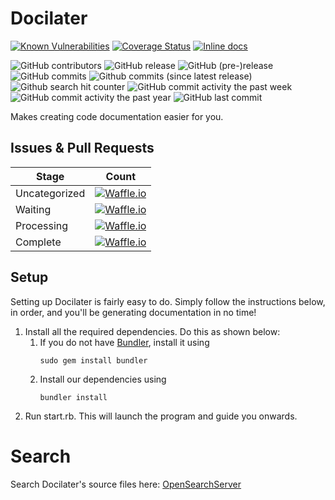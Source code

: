 # Docilater
[![Known Vulnerabilities](https://snyk.io/test/github/stellardoor5319/docilater/badge.svg)](https://snyk.io/test/github/stellardoor5319/docilater)
[![Coverage Status](https://coveralls.io/repos/github/StellarDoor5319/docilater/badge.svg?branch=master)](https://coveralls.io/github/StellarDoor5319/docilater?branch=master)
[![Inline docs](http://inch-ci.org/github/StellarDoor5319/docilater.svg?branch=master)](http://inch-ci.org/github/StellarDoor5319/docilater)

![GitHub contributors](https://img.shields.io/github/contributors/StellarDoor5319/docilater.svg)
![GitHub release](https://img.shields.io/github/release/StellarDoor5319/docilater.svg?label=stable%20version)
![GitHub (pre-)release](https://img.shields.io/github/release/StellarDoor5319/docilater/all.svg?label=latest%20version)
![GitHub commits](https://img.shields.io/github/commits-since/StellarDoor5319/docilater/v1.0.svg)
![Github commits (since latest release)](https://img.shields.io/github/commits-since/StellarDoor5319/docilater/latest.svg?label=unreleased%20commits)
![Github search hit counter](https://img.shields.io/github/search/StellarDoor5319/docilater/goto.svg?label=search%20hits)
![GitHub commit activity the past week](https://img.shields.io/github/commit-activity/w/StellarDoor5319/docilater.svg)
![GitHub commit activity the past year](https://img.shields.io/github/commit-activity/y/StellarDoor5319/docilater.svg)
![GitHub last commit](https://img.shields.io/github/last-commit/StellarDoor5319/docilater.svg)

Makes creating code documentation easier for you.

## Issues & Pull Requests
| Stage | Count |
| --- | --- |
| Uncategorized | [![Waffle.io](https://badge.waffle.io/StellarDoor5319/docilater.svg?columns=inbox)](http://waffle.io/StellarDoor5319/docilater) |
| Waiting | [![Waffle.io](https://badge.waffle.io/StellarDoor5319/docilater.svg?columns=backlog,next)](http://waffle.io/StellarDoor5319/docilater) |
| Processing | [![Waffle.io](https://badge.waffle.io/StellarDoor5319/docilater.svg?columns=in%20progress,review)](http://waffle.io/StellarDoor5319/docilater) |
| Complete | [![Waffle.io](https://badge.waffle.io/StellarDoor5319/docilater.svg?columns=done)](http://waffle.io/StellarDoor5319/docilater) |

## Setup
Setting up Docilater is fairly easy to do. Simply follow the instructions below, in order, and you'll be generating documentation in no time!

1. Install all the required dependencies. Do this as shown below:
    1. If you do not have [Bundler](bundler.io), install it using
        ```
        sudo gem install bundler
        ```
    2. Install our dependencies using
        ```
        bundler install
        ```
2. Run start.rb. This will launch the program and guide you onwards.

# Search
Search Docilater's source files here: [OpenSearchServer](https://search.opensearchserver.net/search/StellarDoor5319/docilater)
